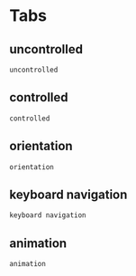 # Tabs

## uncontrolled

<code src="./uncontrolled.tsx">uncontrolled</code>

## controlled

<code src="./controlled.tsx">controlled</code>

## orientation

<code src="./orientation.tsx">orientation</code>

## keyboard navigation

<code src="./keyboardNavigation.tsx">keyboard navigation</code>

## animation

<code src="./animation.tsx">animation</code>
